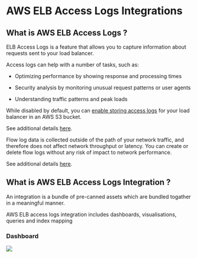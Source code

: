 # AWS ELB Access Logs Integrations

## What is AWS ELB Access Logs ?

ELB Access Logs is a feature that allows you to capture information about requests sent to your load balancer.

Access logs can help with a number of tasks, such as:

- Optimizing performance by showing response and processing times

- Security analysis by monitoring unusual request patterns or user agents

- Understanding traffic patterns and peak loads

While disabled by default, you can [enable storing access logs](https://docs.aws.amazon.com/elasticloadbalancing/latest/application/enable-access-logging.html) for your load balancer in an AWS S3 bucket.

See additional details [here](https://docs.aws.amazon.com/elasticloadbalancing/latest/application/load-balancer-access-logs.html).

Flow log data is collected outside of the path of your network traffic, and therefore does not affect network throughput or latency. You can create or delete flow logs without any risk of impact to network performance.

See additional details [here](https://docs.aws.amazon.com/vpc/latest/userguide/flow-logs.html).

## What is AWS ELB Access Logs Integration ?

An integration is a bundle of pre-canned assets which are bundled togather in a meaningful manner.

AWS ELB access logs integration includes dashboards, visualisations, queries and index mapping

### Dashboard

![](https://github.com/opensearch-project/opensearch-catalog/blob/main/integrations/observability/aws_elb/static/dashboard1.png?raw=true)
